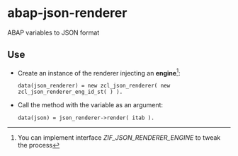 # abap-json-renderer

ABAP variables to JSON format

## Use

- Create an instance of the renderer injecting an **engine**[^1]:
   ```abap
   data(json_renderer) = new zcl_json_renderer( new zcl_json_renderer_eng_id_st( ) ).
   ```
[^1]: You can implement interface _ZIF_JSON_RENDERER_ENGINE_ to tweak the process 

- Call the method with the variable as an argument:
   ```abap
   data(json) = json_renderer->render( itab ).
   ```
